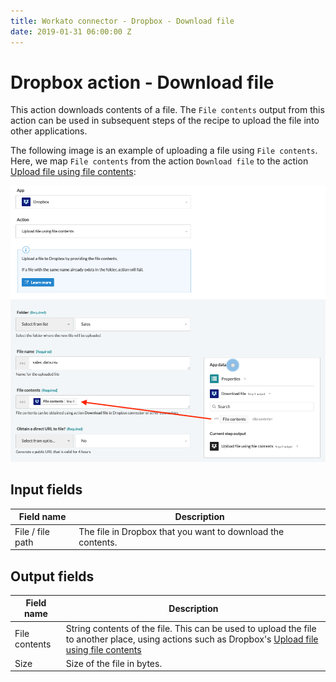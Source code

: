 ```yaml
---
title: Workato connector - Dropbox - Download file
date: 2019-01-31 06:00:00 Z
---
```


# Dropbox action - Download file
This action downloads contents of a file. The `File contents` output from this action can be used in subsequent steps of the recipe to upload the file into other applications.

The following image is an example of uploading a file using `File contents`. Here, we map `File contents` from the action `Download file` to the action [Upload file using file contents](/connectors/dropbox/action-upload-file-contents.md):

![Download & upload file in Dropbox](/assets/images/connectors/dropbox/download-upload-file.png)

## Input fields

| Field name | Description |
|---|---|
| File / file path | The file in Dropbox that you want to download the contents.  |

## Output fields

| Field name | Description |
|---|---|
| File contents | String contents of the file. This can be used to upload the file to another place, using actions such as Dropbox's [Upload file using file contents](/connectors/dropbox/action-upload-file-contents.md)  |
| Size | Size of the file in bytes. |
